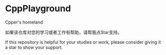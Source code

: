 # CppPlayground
Cpper's homeland

如果该仓库对您的学习或者工作有帮助，请帮我点Star支持。

If this repository is helpful for your studies or work, please consider giving it a star to show your support.
